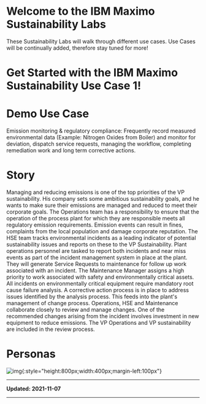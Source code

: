 # Welcome to the IBM Maximo Sustainability Labs

These Sustainability Labs will walk through different use cases. Use Cases will be continually added, therefore stay tuned for more!

<!-- Use Case 1 - [MAS Environmental Monitoring](/sustain_mas/usecase1.md)  -->
# Get Started with the IBM Maximo Sustainability Use Case 1!


# Demo Use Case

Emission monitoring & regulatory compliance: Frequently record measured environmental data (Example: Nitrogen Oxides from Boiler) and monitor for deviation, dispatch service requests, managing the workflow, completing remediation work and long term corrective actions.


# Story

Managing and reducing emissions is one of the top priorities of the VP sustainability. His company sets some ambitious sustainability goals, and he wants to make sure their emissions are managed and reduced to meet their corporate goals. The Operations team has a responsibility to ensure that the operation of the process plant for which they are responsible meets all regulatory emission requirements. Emission events can result in fines, complaints from the local population and damage corporate reputation. The HSE team tracks environmental incidents as a leading indicator of potential sustainability issues and reports on these to the VP Sustainability. Plant operations personnel are tasked to report both incidents and near miss events as part of the incident management system in place at the plant. They will generate Service Requests to maintenance for follow up work associated with an incident. The Maintenance Manager assigns a high priority to work associated with safety and environmentally critical assets. All incidents on environmentally critical equipment require mandatory root cause failure analysis. A corrective action process is in place to address issues identified by the analysis process. This feeds into the plant's management of change process. Operations, HSE and Maintenance collaborate closely to review and manage changes. One of the recommended changes arising from the incident involves investment in new equipment to reduce emissions. The VP Operations and VP sustainability are included in the review process.

# Personas

![img](/sustain_mas/img/personas.png){:style="height:800px;width:400px;margin-left:100px"}

---

**Updated: 2021-11-07**

---